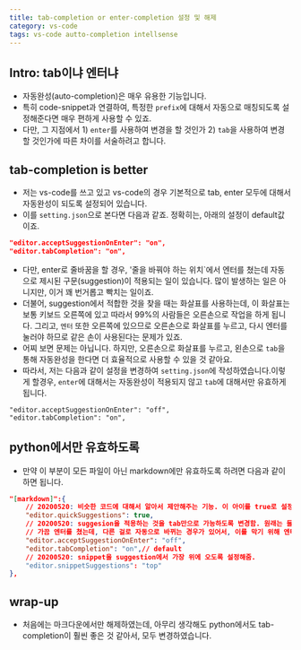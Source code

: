 ```yaml
---
title: tab-completion or enter-completion 설정 및 해제
category: vs-code
tags: vs-code autto-completion intellsense
---
```


## Intro: tab이냐 엔터냐

- 자동완성(auto-completion)은 매우 유용한 기능입니다.
- 특히 code-snippet과 연결하여, 특정한 `prefix`에 대해서 자동으로 매칭되도록 설정해준다면 매우 편하게 사용할 수 있죠.
- 다만, 그 지점에서 1) `enter`를 사용하여 변경을 할 것인가 2) `tab`을 사용하여 변경할 것인가에 따른 차이를 서술하려고 합니다. 

## tab-completion is better

- 저는 vs-code를 쓰고 있고 vs-code의 경우 기본적으로 tab, enter 모두에 대해서 자동완성이 되도록 설정되어 있습니다.
- 이를 `setting.json`으로 본다면 다음과 같죠. 정확히는, 아래의 설정이 default값이죠.

```json
"editor.acceptSuggestionOnEnter": "on",
"editor.tabCompletion": "on",
```

- 다만, enter로 줄바꿈을 할 경우, '줄을 바꿔야 하는 위치`에서 엔터를 쳤는데 자동으로 제시된 구문(suggestion)이 적용되는 일이 있습니다. 많이 발생하는 일은 아니지만, 이거 꽤 번거롭고 빡치는 일이죠.
- 더불어, suggestion에서 적합한 것을 찾을 때는 화살표를 사용하는데, 이 화살표는 보통 키보드 오른쪽에 있고 따라서 99%의 사람들은 오른손으로 작업을 하게 됩니다. 그리고, `엔터` 또한 오른쪽에 있으므로 오른손으로 화살표를 누르고, 다시 엔터를 눌러야 하므로 같은 손이 사용된다는 문제가 있죠.
- 어찌 보면 문제는 아닙니다. 하지만, 오른손으로 화살표를 누르고, 왼손으로 `tab`을 통해 자동완성을 한다면 더 효율적으로 사용할 수 있을 것 같아요.
- 따라서, 저는 다음과 같이 설정을 변경하여 `setting.json`에 작성하였습니다.이렇게 할경우, `enter`에 대해서는 자동완성이 적용되지 않고 `tab`에 대해서만 유효하게 됩니다.

```jsond
"editor.acceptSuggestionOnEnter": "off",
"editor.tabCompletion": "on",
```

## python에서만 유효하도록

- 만약 이 부분이 모든 파일이 아닌 markdown에만 유효하도록 하려면 다음과 같이 하면 됩니다.

```json
"[markdown]":{
    // 20200520: 비슷한 코드에 대해서 알아서 제안해주는 기능. 이 아이를 true로 설정해야, code-snippet이 실행됨
    "editor.quickSuggestions": true, 
    // 20200520: suggesion을 적용하는 것을 tab만으로 가능하도록 변경함. 원래는 둘 다 가능했지만, 
    // 가끔 엔터를 쳤는데, 다른 걸로 자동으로 바뀌는 경우가 있어서, 이를 막기 위해 엔터로 변경하는 것을 막음.
    "editor.acceptSuggestionOnEnter": "off",
    "editor.tabCompletion": "on",// default
    // 20200520: snippet을 suggestion에서 가장 위에 오도록 설정해줌.
    "editor.snippetSuggestions": "top"
},
```

## wrap-up

- 처음에는 마크다운에서만 해제하였는데, 아무리 생각해도 python에서도 tab-completion이 훨씬 좋은 것 같아서, 모두 변경하였습니다.
